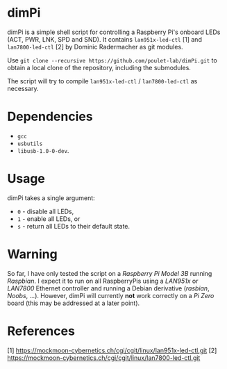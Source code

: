 # dimPi
dimPi is a simple shell script for controlling a Raspberry Pi's onboard LEDs (ACT, PWR, LNK, SPD and SND).
It contains `lan951x-led-ctl` [1] and `lan7800-led-ctl` [2] by Dominic Radermacher as git modules.

Use `git clone --recursive https://github.com/poulet-lab/dimPi.git` to obtain a local clone of the repository, including the submodules.

The script will try to compile `lan951x-led-ctl` / `lan7800-led-ctl` as necessary.

# Dependencies
* `gcc`
* `usbutils`
* `libusb-1.0-0-dev`.

# Usage
dimPi takes a single argument:
  * `0` - disable all LEDs,
  * `1` - enable all LEDs, or
  * `s` - return all LEDs to their default state.

# Warning
So far, I have only tested the script on a _Raspberry Pi Model 3B_ running _Raspbian_. I expect it to run on all RaspberryPis using a _LAN951x_ or _LAN7800_ Ethernet controller and running a Debian derivative (_rasbian_, _Noobs_, ...). However, dimPi will currently **not** work correctly on a _Pi Zero_ board (this may be addressed at a later point).

# References
[1] https://mockmoon-cybernetics.ch/cgi/cgit/linux/lan951x-led-ctl.git
[2] https://mockmoon-cybernetics.ch/cgi/cgit/linux/lan7800-led-ctl.git
